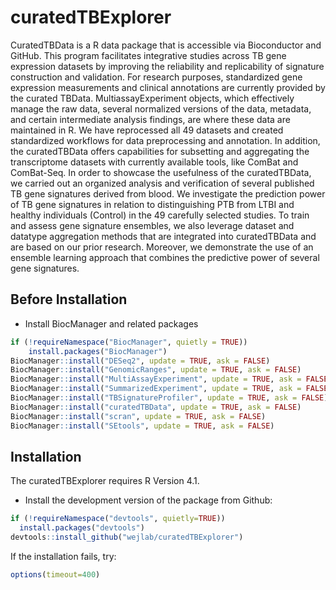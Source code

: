 # curatedTBExplorer
CuratedTBData is a R data package that is accessible via Bioconductor and GitHub. This program facilitates integrative studies across TB gene expression datasets by improving the reliability and replicability of signature construction and validation. For research purposes, standardized gene expression measurements and clinical annotations are currently provided by the curated TBData. MultiassayExperiment objects, which effectively manage the raw data, several normalized versions of the data, metadata, and certain intermediate analysis findings, are where these data are maintained in R. We have reprocessed all 49 datasets and created standardized workflows for data preprocessing and annotation. In addition, the curatedTBData offers capabilities for subsetting and aggregating the transcriptome datasets with currently available tools, like ComBat and ComBat-Seq. In order to showcase the usefulness of the curatedTBData, we carried out an organized analysis and verification of several published TB gene signatures derived from blood. We investigate the prediction power of TB gene signatures in relation to distinguishing PTB from LTBI and healthy individuals (Control) in the 49 carefully selected studies. To train and assess gene signature ensembles, we also leverage dataset and datatype aggregation methods that are integrated into curatedTBData and are based on our prior research. Moreover, we demonstrate the use of an ensemble learning approach that combines the predictive power of several gene signatures.

## Before Installation

* Install BiocManager and related packages
``` r
if (!requireNamespace("BiocManager", quietly = TRUE))
    install.packages("BiocManager")
BiocManager::install("DESeq2", update = TRUE, ask = FALSE)
BiocManager::install("GenomicRanges", update = TRUE, ask = FALSE)
BiocManager::install("MultiAssayExperiment", update = TRUE, ask = FALSE)
BiocManager::install("SummarizedExperiment", update = TRUE, ask = FALSE)
BiocManager::install("TBSignatureProfiler", update = TRUE, ask = FALSE)
BiocManager::install("curatedTBData", update = TRUE, ask = FALSE)
BiocManager::install("scran", update = TRUE, ask = FALSE)
BiocManager::install("SEtools", update = TRUE, ask = FALSE)
```


## Installation

The curatedTBExplorer requires R Version 4.1.

* Install the development version of the package from Github:

``` r
if (!requireNamespace("devtools", quietly=TRUE))
  install.packages("devtools")
devtools::install_github("wejlab/curatedTBExplorer")
```

If the installation fails, try:
```r
options(timeout=400)
```
